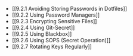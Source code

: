 

- [[9.2.1 Avoiding Storing Passwords in Dotfiles]]
- [[9.2.2 Using Password Managers]]
- [[9.2.3 Encrypting Sensitive Files]]
- [[9.2.4 Using Git-Secret]]
- [[9.2.5 Using Blackbox]]
- [[9.2.6 Using SOPS (Secret Operation)]]
- [[9.2.7 Rotating Keys Regularly]]